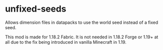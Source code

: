 # unfixed-seeds
Allows dimension files in datapacks to use the world seed instead of a fixed seed.

This mod is made for 1.18.2 Fabric. It is not needed in 1.18.2 Forge or 1.19+ at all due to the fix being introduced in vanilla Minecraft in 1.19.
